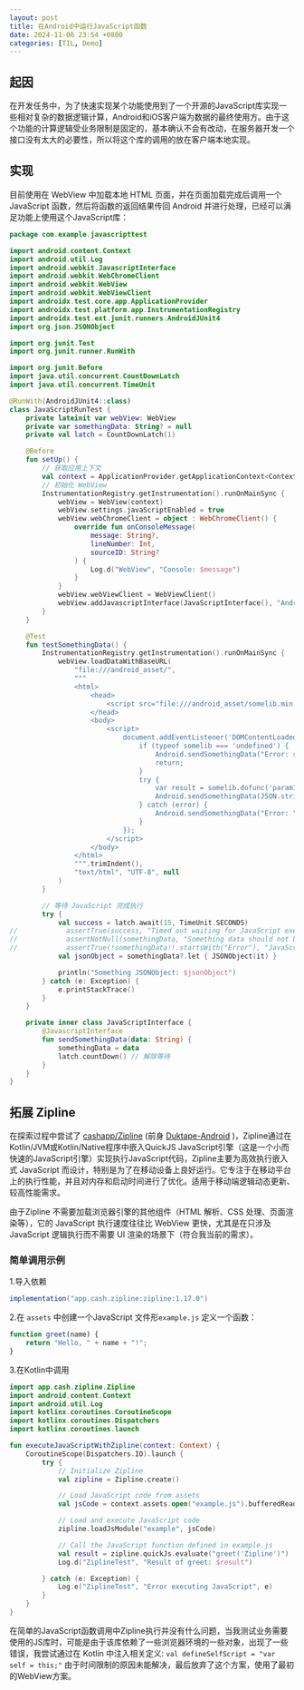 ```yaml
---
layout: post
title: 在Android中运行JavaScript函数
date: 2024-11-06 23:54 +0800
categories: [TIL, Demo]
---
```


## 起因

在开发任务中，为了快速实现某个功能使用到了一个开源的JavaScript库实现一些相对复杂的数据逻辑计算，Android和iOS客户端为数据的最终使用方。由于这个功能的计算逻辑受业务限制是固定的，基本确认不会有改动，在服务器开发一个接口没有太大的必要性，所以将这个库的调用的放在客户端本地实现。

## 实现

目前使用在 WebView 中加载本地 HTML 页面，并在页面加载完成后调用一个 JavaScript 函数，然后将函数的返回结果传回 Android 并进行处理，已经可以满足功能上使用这个JavaScript库：

```kotlin
package com.example.javascripttest

import android.content.Context
import android.util.Log
import android.webkit.JavascriptInterface
import android.webkit.WebChromeClient
import android.webkit.WebView
import android.webkit.WebViewClient
import androidx.test.core.app.ApplicationProvider
import androidx.test.platform.app.InstrumentationRegistry
import androidx.test.ext.junit.runners.AndroidJUnit4
import org.json.JSONObject

import org.junit.Test
import org.junit.runner.RunWith

import org.junit.Before
import java.util.concurrent.CountDownLatch
import java.util.concurrent.TimeUnit

@RunWith(AndroidJUnit4::class)
class JavaScriptRunTest {
    private lateinit var webView: WebView
    private var somethingData: String? = null
    private val latch = CountDownLatch(1)

    @Before
    fun setUp() {
        // 获取应用上下文
        val context = ApplicationProvider.getApplicationContext<Context>()
        // 初始化 WebView
        InstrumentationRegistry.getInstrumentation().runOnMainSync {
            webView = WebView(context)
            webView.settings.javaScriptEnabled = true
            webView.webChromeClient = object : WebChromeClient() {
                override fun onConsoleMessage(
                    message: String?,
                    lineNumber: Int,
                    sourceID: String?
                ) {
                    Log.d("WebView", "Console: $message")
                }
            }
            webView.webViewClient = WebViewClient()
            webView.addJavascriptInterface(JavaScriptInterface(), "Android")
        }
    }

    @Test
    fun testSomethingData() {
        InstrumentationRegistry.getInstrumentation().runOnMainSync {
            webView.loadDataWithBaseURL(
                "file:///android_asset/",
                """
                <html>
                    <head>
                        <script src="file:///android_asset/somelib.min.js"></script>
                    </head>
                    <body>
                        <script>
                            document.addEventListener('DOMContentLoaded', function() {
                                if (typeof somelib === 'undefined') {
                                    Android.sendSomethingData("Error: somelib is undefined");
                                    return;
                                }
                                try {
                                    var result = somelib.dofunc('param1', 'param2');
                                    Android.sendSomethingData(JSON.stringify(result));
                                } catch (error) {
                                    Android.sendSomethingData("Error: " + error.message);
                                }
                            });
                        </script>
                    </body>
                </html>
                """.trimIndent(),
                "text/html", "UTF-8", null
            )
        }

        // 等待 JavaScript 完成执行
        try {
            val success = latch.await(15, TimeUnit.SECONDS)
//            assertTrue(success, "Timed out waiting for JavaScript execution.")
//            assertNotNull(somethingData, "Something data should not be null")
//            assertTrue(!somethingData!!.startsWith("Error"), "JavaScript execution failed: $somethingData")
            val jsonObject = somethingData?.let { JSONObject(it) }

            println("Something JSONObject: $jsonObject")
        } catch (e: Exception) {
            e.printStackTrace()
        }
    }

    private inner class JavaScriptInterface {
        @JavascriptInterface
        fun sendSomethingData(data: String) {
            somethingData = data
            latch.countDown() // 解除等待
        }
    }
}

```

## 拓展 Zipline

在探索过程中尝试了 [cashapp/Zipline](https://github.com/cashapp/zipline) (前身 [Duktape-Android](https://github.com/cashapp/zipline#duktape-android) )，Zipline通过在Kotlin/JVM或Kotlin/Native程序中嵌入QuickJS JavaScript引擎（这是一个小而快速的JavaScript引擎）实现执行JavaScript代码，Zipline主要为高效执行嵌入式 JavaScript 而设计，特别是为了在移动设备上良好运行。它专注于在移动平台上的执行性能，并且对内存和启动时间进行了优化。适用于移动端逻辑动态更新、较高性能需求。

由于Zipline 不需要加载浏览器引擎的其他组件（HTML 解析、CSS 处理、页面渲染等），它的 JavaScript 执行速度往往比 WebView 更快，尤其是在只涉及 JavaScript 逻辑执行而不需要 UI 渲染的场景下（符合我当前的需求）。

### 简单调用示例

1.导入依赖

```groovy
implementation("app.cash.zipline:zipline:1.17.0")
```

2.在 `assets` 中创建一个JavaScript 文件形`example.js` 定义一个函数：

```javascript
function greet(name) {
    return "Hello, " + name + "!";
}
```

3.在Kotlin中调用

```kotlin
import app.cash.zipline.Zipline
import android.content.Context
import android.util.Log
import kotlinx.coroutines.CoroutineScope
import kotlinx.coroutines.Dispatchers
import kotlinx.coroutines.launch

fun executeJavaScriptWithZipline(context: Context) {
    CoroutineScope(Dispatchers.IO).launch {
        try {
            // Initialize Zipline
            val zipline = Zipline.create()

            // Load JavaScript code from assets
            val jsCode = context.assets.open("example.js").bufferedReader().use { it.readText() }

            // Load and execute JavaScript code
            zipline.loadJsModule("example", jsCode)

            // Call the JavaScript function defined in example.js
            val result = zipline.quickJs.evaluate("greet('Zipline')")
            Log.d("ZiplineTest", "Result of greet: $result")

        } catch (e: Exception) {
            Log.e("ZiplineTest", "Error executing JavaScript", e)
        }
    }
}

```

在简单的JavaScript函数调用中Zipline执行并没有什么问题，当我测试业务需要使用的JS库时，可能是由于该库依赖了一些浏览器环境的一些对象，出现了一些错误，我尝试通过在 Kotlin 中注入相关定义: `val defineSelfScript = "var self = this;"` 由于时间限制的原因未能解决，最后放弃了这个方案，使用了最初的WebView方案。
